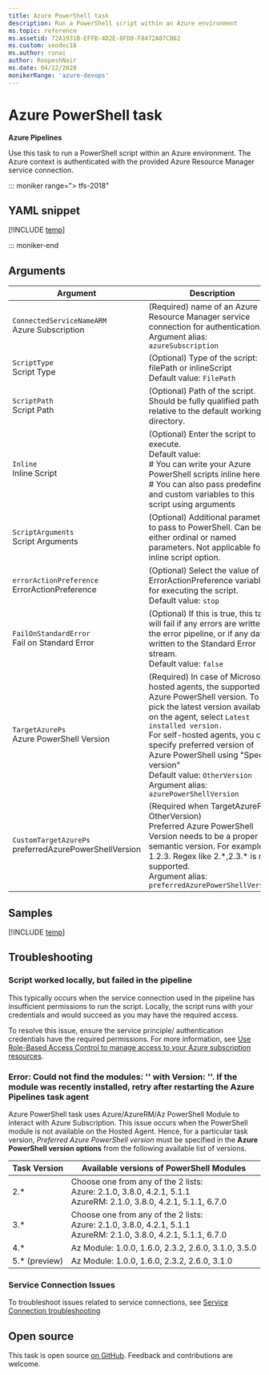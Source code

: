 ```yaml
---
title: Azure PowerShell task
description: Run a PowerShell script within an Azure environment
ms.topic: reference
ms.assetid: 72A1931B-EFFB-4D2E-8FD8-F8472A07CB62
ms.custom: seodec18
ms.author: ronai
author: RoopeshNair
ms.date: 04/22/2020
monikerRange: 'azure-devops'
---
```


# Azure PowerShell task

**Azure Pipelines**

Use this task to run a PowerShell script within an Azure environment. The Azure context is authenticated with the provided Azure Resource Manager service connection.

::: moniker range="> tfs-2018"

## YAML snippet

[!INCLUDE [temp](../includes/yaml/AzurePowerShellV4.md)]

::: moniker-end

## Arguments

| Argument                                                  | Description                                                                                                                                                                                                                                                                                                                                                              |
| --------------------------------------------------------- | ------------------------------------------------------------------------------------------------------------------------------------------------------------------------------------------------------------------------------------------------------------------------------------------------------------------------------------------------------------------------ |
| `ConnectedServiceNameARM`<br/>Azure Subscription          | (Required) name of an Azure Resource Manager service connection for authentication. <br/>Argument alias: `azureSubscription`                                                                                                                                                                                                                                             |
| `ScriptType`<br/>Script Type                              | (Optional) Type of the script: filePath or inlineScript <br/>Default value: `FilePath`                                                                                                                                                                                                                                                                                   |
| `ScriptPath`<br/>Script Path                              | (Optional) Path of the script. Should be fully qualified path or relative to the default working directory.                                                                                                                                                                                                                                                              |
| `Inline`<br/>Inline Script                                | (Optional) Enter the script to execute. <br/>Default value: <br/># You can write your Azure PowerShell scripts inline here.<br/> # You can also pass predefined and custom variables to this script using arguments                                                                                                                                                      |
| `ScriptArguments`<br/>Script Arguments                    | (Optional) Additional parameters to pass to PowerShell. Can be either ordinal or named parameters. Not applicable for inline script option.                                                                                                                                                                                                                              |
| `errorActionPreference`<br/>ErrorActionPreference         | (Optional) Select the value of the ErrorActionPreference variable for executing the script. <br/>Default value: `stop`                                                                                                                                                                                                                                                   |
| `FailOnStandardError`<br/>Fail on Standard Error          | (Optional) If this is true, this task will fail if any errors are written to the error pipeline, or if any data is written to the Standard Error stream. <br/>Default value: `false`                                                                                                                                                                                     |
| `TargetAzurePs`<br/>Azure PowerShell Version              | (Required) In case of Microsoft-hosted agents, the supported Azure PowerShell version. To pick the latest version available on the agent, select `Latest installed version.` <br/>For self-hosted agents, you can specify preferred version of Azure PowerShell using "Specify version" <br/>Default value: `OtherVersion` <br/>Argument alias: `azurePowerShellVersion` |
| `CustomTargetAzurePs`<br/>preferredAzurePowerShellVersion | (Required when TargetAzurePs = OtherVersion) <br/>Preferred Azure PowerShell Version needs to be a proper semantic version. For example, 1.2.3. Regex like 2.\*,2.3.\* is not supported. <br/>Argument alias: `preferredAzurePowerShellVersion`                                                                                                                          |

## Samples

[!INCLUDE [temp](../includes/yaml/AzurePowerShellV4Sample.md)]

## Troubleshooting

### Script worked locally, but failed in the pipeline

This typically occurs when the service connection used in the pipeline has insufficient permissions to run the script. Locally, the script runs with your credentials and would succeed as you may have the required access.

To resolve this issue, ensure the service principle/ authentication credentials have the required permissions. For more information, see
[Use Role-Based Access Control to manage access to your Azure subscription resources](/azure/role-based-access-control/role-assignments-portal).

### Error: Could not find the modules: '<module name>' with Version: '<version>'. If the module was recently installed, retry after restarting the Azure Pipelines task agent

Azure PowerShell task uses Azure/AzureRM/Az PowerShell Module to interact with Azure Subscription. This issue occurs when the PowerShell module is not available on the Hosted Agent. Hence, for a particular task version, _Preferred Azure PowerShell version_ must be specified in the **Azure PowerShell version options** from the following available list of versions.

<table><thead><tr><th>Task Version</th><th>Available versions of PowerShell Modules</th></tr></thead>
<tr><td>2.* </td><td>Choose one from any of the 2 lists:<br>Azure: 2.1.0, 3.8.0, 4.2.1, 5.1.1<br>AzureRM: 2.1.0, 3.8.0, 4.2.1, 5.1.1, 6.7.0</td></tr>
<tr><td>3.* </td><td>Choose one from any of the 2 lists:<br>Azure: 2.1.0, 3.8.0, 4.2.1, 5.1.1<br>AzureRM: 2.1.0, 3.8.0, 4.2.1, 5.1.1, 6.7.0</td></tr>
<tr><td>4.*</td><td>Az Module: 1.0.0, 1.6.0, 2.3.2, 2.6.0, 3.1.0, 3.5.0</td></tr>
<tr><td>5.* (preview)</td><td>Az Module: 1.0.0, 1.6.0, 2.3.2, 2.6.0, 3.1.0</td></tr>
</table>

### Service Connection Issues

To troubleshoot issues related to service connections, see [Service Connection troubleshooting](/azure/devops/pipelines/release/azure-rm-endpoint?view=azure-devops)

## Open source

This task is open source [on GitHub](https://github.com/Microsoft/azure-pipelines-tasks). Feedback and contributions are welcome.
